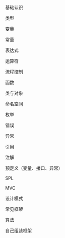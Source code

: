 基础认识

类型

变量

常量

表达式

运算符

流程控制

函数

类与对象

命名空间

枚举

错误

异常

引用

注解

预定义（变量、接口、异常）

SPL

MVC

设计模式

常见框架

算法

自己组装框架